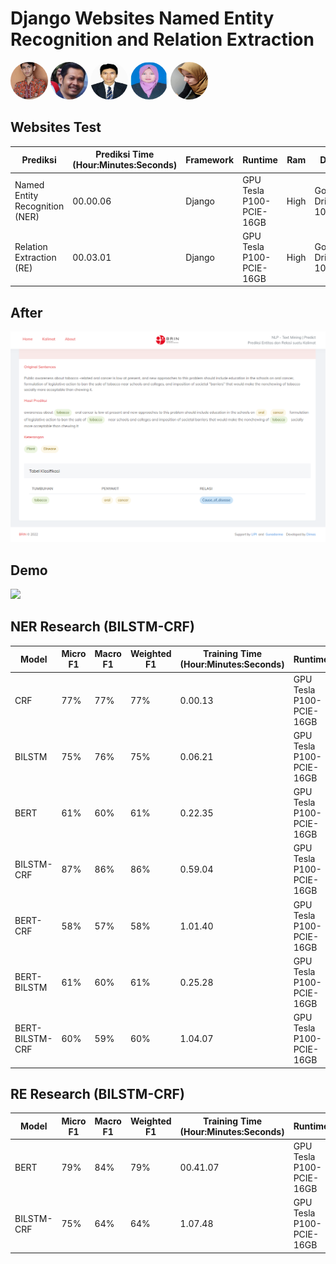 # Django Websites Named Entity Recognition and Relation Extraction

<img src="static/media/photos/mahasiswa_dimas.jpg" alt="MarineGEO circle logo" style="height: 60px; width:60px;border-radius:50%"/>
<img src="static/media/photos/lipi_slamet.jpg" alt="MarineGEO circle logo" style="height: 60px; width:60px;border-radius:50%"/>
<img src="static/media/photos/lipi_alhafiz.jpg" alt="MarineGEO circle logo" style="height: 60px; width:60px;border-radius:50%"/>
<img src="static/media/photos/pembimbing_fitrianingsih.jpg" alt="MarineGEO circle logo" style="height: 60px; width:60px;border-radius:50%"/>
<img src="static/media/photos/pembimbing_rodiah.jpg" alt="MarineGEO circle logo" style="height: 60px; width:60px;border-radius:50%"/>

## Websites Test
| Prediksi                       | Prediksi Time<br>(Hour:Minutes:Seconds) | Framework | Runtime                  | Ram  | Disk               | Machine          |
| ------------------------------ | --------------------------------------- | --------- | ------------------------ | ---- | ------------------ | ---------------- |
| Named Entity Recognition (NER) | 00.00.06                                | Django    | GPU Tesla P100-PCIE-16GB | High | Google Drive 100gb | Google Colab Pro |
| Relation Extraction (RE)       | 00.03.01                                | Django    | GPU Tesla P100-PCIE-16GB | High | Google Drive 100gb | Google Colab Pro |

## After
<img src="After.png" width="1345">

## Demo
<img src="Demo.gif">

## NER Research (BILSTM-CRF)
| Model           | Micro F1 | Macro F1 | Weighted F1 | Training Time<br>(Hour:Minutes:Seconds) | Runtime                  | Ram  | Disk               | Machine          |
| --------------- | -------- | -------- | ----------- | --------------------------------------- | ------------------------ | ---- | ------------------ | ---------------- |
| CRF             | 77%      | 77%      | 77%         | 0.00.13                                 | GPU Tesla P100-PCIE-16GB | High | Google Drive 100gb | Google Colab Pro |
| BILSTM          | 75%      | 76%      | 75%         | 0.06.21                                 | GPU Tesla P100-PCIE-16GB | High | Google Drive 100gb | Google Colab Pro |
| BERT            | 61%      | 60%      | 61%         | 0.22.35                                 | GPU Tesla P100-PCIE-16GB | High | Google Drive 100gb | Google Colab Pro |
| BILSTM-CRF      | 87%      | 86%      | 86%         | 0.59.04                                 | GPU Tesla P100-PCIE-16GB | High | Google Drive 100gb | Google Colab Pro |
| BERT-CRF        | 58%      | 57%      | 58%         | 1.01.40                                 | GPU Tesla P100-PCIE-16GB | High | Google Drive 100gb | Google Colab Pro |
| BERT-BILSTM     | 61%      | 60%      | 61%         | 0.25.28                                 | GPU Tesla P100-PCIE-16GB | High | Google Drive 100gb | Google Colab Pro |
| BERT-BILSTM-CRF | 60%      | 59%      | 60%         | 1.04.07                                 | GPU Tesla P100-PCIE-16GB | High | Google Drive 100gb | Google Colab Pro |

## RE Research (BILSTM-CRF)
| Model      | Micro F1 | Macro F1 | Weighted F1 | Training Time<br>(Hour:Minutes:Seconds) | Runtime                  | Ram  | Disk               | Machine          |
| ---------- | -------- | -------- | ----------- | --------------------------------------- | ------------------------ | ---- | ------------------ | ---------------- |
| BERT       | 79%      | 84%      | 79%         | 00.41.07                                | GPU Tesla P100-PCIE-16GB | High | Google Drive 100gb | Google Colab Pro |
| BILSTM-CRF | 75%      | 64%      | 64%         | 1.07.48                                 | GPU Tesla P100-PCIE-16GB | High | Google Drive 100gb | Google Colab Pro |
